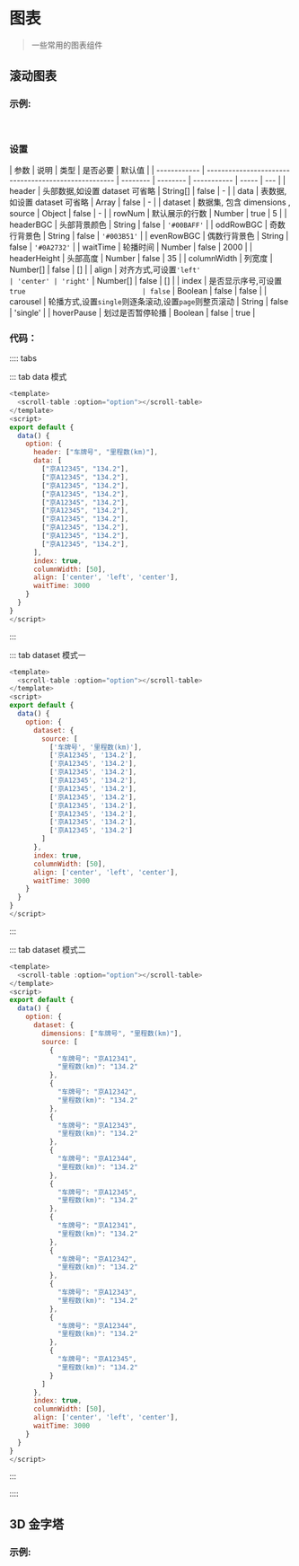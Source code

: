 # 图表

> 一些常用的图表组件

## 滚动图表

### 示例:

<br />
<div class="code-show" >
  <scroll-table :option="{
        dataset: {
          source: [
            ['车牌号', '里程数(km)'],
            ['京A12345', '134.2'],
            ['京A12345', '134.2'],
            ['京A12345', '134.2'],
            ['京A12345', '134.2'],
            ['京A12345', '134.2'],
            ['京A12345', '134.2'],
            ['京A12345', '134.2'],
            ['京A12345', '134.2'],
            ['京A12345', '134.2'],
            ['京A12345', '134.2']
          ]
        },
        index: true,
        columnWidth: [50],
        align: ['center', 'left', 'center'],
        waitTime: 3000
    }"></scroll-table>
</div>

### 设置

<div class="table-show">

| 参数         | 说明                                                 | 类型     | 是否必要 | 默认值      |
| ------------ | ---------------------------------------------------- | -------- | -------- | ----------- | ----- | --- |
| header       | 头部数据,如设置 dataset 可省略                       | String[] | false    | -           |
| data         | 表数据,如设置 dataset 可省略                         | Array    | false    | -           |
| dataset      | 数据集, 包含 dimensions , source                     | Object   | false    | -           |
| rowNum       | 默认展示的行数                                       | Number   | true     | 5           |
| headerBGC    | 头部背景颜色                                         | String   | false    | `'#00BAFF'` |
| oddRowBGC    | 奇数行背景色                                         | String   | false    | `'#003B51'` |
| evenRowBGC   | 偶数行背景色                                         | String   | false    | `'#0A2732'` |
| waitTime     | 轮播时间                                             | Number   | false    | 2000        |
| headerHeight | 头部高度                                             | Number   | false    | 35          |
| columnWidth  | 列宽度                                               | Number[] | false    | []          |
| align        | 对齐方式,可设置`'left'                               | 'center' | 'right'` | Number[]    | false | []  |
| index        | 是否显示序号,可设置`true                             | false`   | Boolean  | false       | false |
| carousel     | 轮播方式,设置`single`则逐条滚动,设置`page`则整页滚动 | String   | false    | 'single'    |
| hoverPause   | 划过是否暂停轮播                                     | Boolean  | false    | true        |

</div>

### 代码：

:::: tabs

::: tab data 模式

```javascript
<template>
  <scroll-table :option="option"></scroll-table>
</template>
<script>
export default {
  data() {
    option: {
      header: ["车牌号", "里程数(km)"],
      data: [
        ["京A12345", "134.2"],
        ["京A12345", "134.2"],
        ["京A12345", "134.2"],
        ["京A12345", "134.2"],
        ["京A12345", "134.2"],
        ["京A12345", "134.2"],
        ["京A12345", "134.2"],
        ["京A12345", "134.2"],
        ["京A12345", "134.2"],
        ["京A12345", "134.2"],
      ],
      index: true,
      columnWidth: [50],
      align: ['center', 'left', 'center'],
      waitTime: 3000
    }
  }
}
</script>
```

:::

::: tab dataset 模式一

```javascript
<template>
  <scroll-table :option="option"></scroll-table>
</template>
<script>
export default {
  data() {
    option: {
      dataset: {
        source: [
          ['车牌号', '里程数(km)'],
          ['京A12345', '134.2'],
          ['京A12345', '134.2'],
          ['京A12345', '134.2'],
          ['京A12345', '134.2'],
          ['京A12345', '134.2'],
          ['京A12345', '134.2'],
          ['京A12345', '134.2'],
          ['京A12345', '134.2'],
          ['京A12345', '134.2'],
          ['京A12345', '134.2']
        ]
      },
      index: true,
      columnWidth: [50],
      align: ['center', 'left', 'center'],
      waitTime: 3000
    }
  }
}
</script>
```

:::

::: tab dataset 模式二

```javascript
<template>
  <scroll-table :option="option"></scroll-table>
</template>
<script>
export default {
  data() {
    option: {
      dataset: {
        dimensions: ["车牌号", "里程数(km)"],
        source: [
          {
            "车牌号": "京A12341",
            "里程数(km)": "134.2"
          },
          {
            "车牌号": "京A12342",
            "里程数(km)": "134.2"
          },
          {
            "车牌号": "京A12343",
            "里程数(km)": "134.2"
          },
          {
            "车牌号": "京A12344",
            "里程数(km)": "134.2"
          },
          {
            "车牌号": "京A12345",
            "里程数(km)": "134.2"
          },
          {
            "车牌号": "京A12341",
            "里程数(km)": "134.2"
          },
          {
            "车牌号": "京A12342",
            "里程数(km)": "134.2"
          },
          {
            "车牌号": "京A12343",
            "里程数(km)": "134.2"
          },
          {
            "车牌号": "京A12344",
            "里程数(km)": "134.2"
          },
          {
            "车牌号": "京A12345",
            "里程数(km)": "134.2"
          }
        ]
      },
      index: true,
      columnWidth: [50],
      align: ['center', 'left', 'center'],
      waitTime: 3000
    }
  }
}
</script>
```

:::

::::

## 3D 金字塔

### 示例:

<br />
<div class="code-show" style="height:300px">
  <Pyramid :option="{title: '企业培育',
        distance: [100, 10],
        offset: [0, 0],
        sort: 'max',
        color: [
          'rgba(112, 245, 100, 0.8)',
          'rgba(84, 155, 180, 1.000)',
          'rgba(59, 94, 185, 1.000)',
          'rgba(31, 63, 144, 1.000)',
          'rgba(13, 34, 103, 1.000)',
        ],
        lMouseClick: true,
        lMouseMove: true,
        fontFormatter: (val) => {
          return ` ${val.name}   ${val.value}%`;
        },
        tooltip: {
          show: true,
        },
        infoStyle: {
          stroke: true,
          color: 'rgba(189, 192, 214, 1.000)',
          setLineDash: [4, 4], 
          size: 12, 
          width: 120, 
          dotSize: 2,
        },
        data: [
          { name: '示例1', value: 10 },
          { name: '示例2', value: 10 },
          { name: '示例3', value: 20 },
          { name: '示例4', value: 30 },
          { name: '示例5', value: 30 },
        ],
      }" />
</div>
